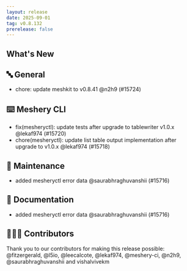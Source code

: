 ```yaml
---
layout: release
date: 2025-09-01
tag: v0.8.132
prerelease: false
---
```


## What's New
## 🔤 General
- chore: update meshkit to v0.8.41 @n2h9 (#15724)

## ⌨️ Meshery CLI

- fix(mesheryctl): update tests after upgrade to tablewriter v1.0.x @lekaf974 (#15720)
- chore(mesheryctl): update list table output implementation after upgrade to v1.0.x @lekaf974 (#15718)

## 🧰 Maintenance

- added mesheryctl error  data @saurabhraghuvanshii (#15716)

## 📖 Documentation

- added mesheryctl error  data @saurabhraghuvanshii (#15716)

## 👨🏽‍💻 Contributors

Thank you to our contributors for making this release possible:
@fitzergerald, @l5io, @leecalcote, @lekaf974, @meshery-ci, @n2h9, @saurabhraghuvanshii and vishalvivekm

